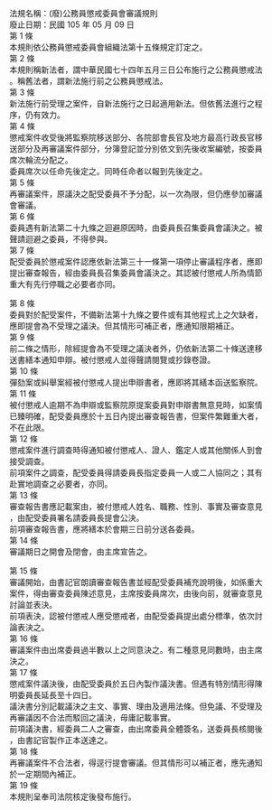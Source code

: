 法規名稱：(廢)公務員懲戒委員會審議規則  
廢止日期：民國 105 年 05 月 09 日  
第 1 條  
本規則依公務員懲戒委員會組織法第十五條規定訂定之。  
第 2 條  
本規則稱新法者，謂中華民國七十四年五月三日公布施行之公務員懲戒法  
。稱舊法者，謂新法施行前之公務員懲戒法。  
第 3 條  
新法施行前受理之案件，自新法施行之日起適用新法。但依舊法進行之程  
序，仍有效力。  
第 4 條  
懲戒案件收受後將監察院移送部分、各院部會長官及地方最高行政長官移  
送部分及再審議案件部分，分簿登記並分別依文到先後收案編號，按委員  
席次輪流分配之。  
委員席次以任命先後定之。同時任命者以報到先後定之。  
第 5 條  
再審議案件，原議決之配受委員不予分配，以一次為限，但仍應參加審議  
會審議。  
第 6 條  
委員遇有新法第二十九條之迴避原因時，由委員長召集委員會議決之。被  
聲請迴避之委員，不得參與。  
第 7 條  
配受委員於懲戒案件認應依新法第三十一條第一項停止審議程序者，應即  
提出審查報告，經由委員長召集委員會議決之。其認被付懲戒人所為情節  
重大有先行停職之必要者亦同。  


第 8 條  
委員對於配受案件，不備新法第十九條之要件或有其他程式上之欠缺者，  
應即提會為不受理之議決。但其情形可補正者，應通知限期補正。  
第 9 條  
前二條之情形，除經提會為不受理之議決者外，仍依新法第二十條送達移  
送書繕本通知申辯。被付懲戒人並得聲請閱覽或抄錄卷證。  
第 10 條  
彈劾案或糾舉案經被付懲戒人提出申辯書者，應即將其繕本函送監察院。  
第 11 條  
被付懲戒人逾期不為申辯或監察院原提案委員對申辯書無意見時，如案情  
已臻明確，配受委員應於十五日內提出審查報告書，但案件繁難重大者，  
不在此限。  
第 12 條  
懲戒案件進行調查時得通知被付懲戒人、證人、鑑定人或其他關係人到會  
接受調查。  
前項案件之調查，配受委員得請委員長指定委員一人或二人協同之；其有  
赴實地調查之必要者，亦同。  
第 13 條  
審查報告書應記載案由，被付懲戒人姓名、職務、性別、事實及審查意見  
，由配受委員署名請委員長提會公決。  
前項審查報告書，應將繕本於會期三日前分送各委員。  
第 14 條  
審議期日之開會及閉會，由主席宣告之。  


第 15 條  
審議開始，由書記官朗讀審查報告書並經配受委員補充說明後，如係重大  
案件，得由審查委員陳述意見，主席按委員席次，由後向前，就審查意見  
討論並表決。  
前項表決，認被付懲戒人應受懲戒者，由配受委員提出處分標準，依次討  
論表決之。  
第 16 條  
審議案件由出席委員過半數以上之同意決之。有二種意見同數時，由主席  
決之。  
第 17 條  
懲戒案件議決後，由配受委員於五日內製作議決書。但遇有特別情形得陳  
明委員長延長至十四日。  
議決書分別記載議決之主文、事實、理由及適用法條。但免議、不受理及  
再審議因不合法而駁回之議決，毋庸記載事實。  
前項議決書，經委員二人之審查，由出席委員全體簽名，送委員長核閱後  
，由書記官製作正本送達之。  
第 18 條  
再審議案件不合法者，得逕行提會審議。但其情形可以補正者，應先通知  
於一定期間內補正。  
第 19 條  
本規則呈奉司法院核定後發布施行。  


